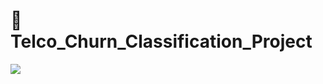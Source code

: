 # :calling: Telco_Churn_Classification_Project

![](https://content.webengage.com/wp-content/uploads/sites/4/2019/07/Rating-01.gif)
